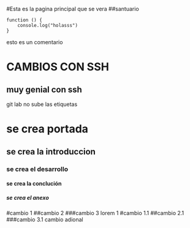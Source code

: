 #Esta es la pagina principal que se vera
##santuario

```
function () {
    console.log("holasss")
}
```
esto es un comentario
# CAMBIOS CON SSH
## muy genial con ssh
git lab no sube las etiquetas
# se crea portada
## se crea la introduccion
### se crea el desarrollo
#### se crea la conclución
##### se crea el anexo

#cambio 1
##cambio 2
###cambio 3
lorem 1
#cambio 1.1
##cambio 2.1
###cambio 3.1
cambio adional

